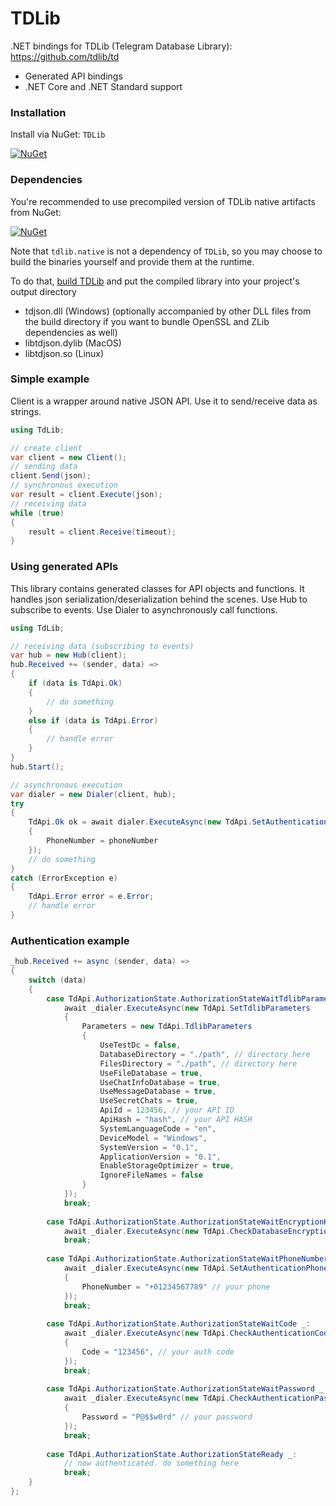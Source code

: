 # TDLib

.NET bindings for TDLib (Telegram Database Library): https://github.com/tdlib/td
* Generated API bindings
* .NET Core and .NET Standard support

### Installation

Install via NuGet: ```TDLib```

[![NuGet](https://img.shields.io/nuget/v/TDLib.svg)](https://www.nuget.org/packages/TDLib/)

### Dependencies

You're recommended to use precompiled version of TDLib native artifacts from NuGet:

[![NuGet](https://img.shields.io/nuget/v/tdlib.native.svg)](https://www.nuget.org/packages/tdlib.native/)

Note that `tdlib.native` is not a dependency of `TDLib`, so you may choose to build the binaries yourself and provide them at the runtime.

To do that, [build TDLib](https://core.telegram.org/tdlib/docs/index.html#building) and put the compiled library into your project's output directory
* tdjson.dll (Windows) (optionally accompanied by other DLL files from the build directory if you want to bundle OpenSSL and ZLib dependencies as well)
* libtdjson.dylib (MacOS)
* libtdjson.so (Linux)

### Simple example

Client is a wrapper around native JSON API. Use it to send/receive data as strings.

```csharp
using TdLib;

// create client
var client = new Client();
// sending data
client.Send(json);
// synchronous execution
var result = client.Execute(json);
// receiving data
while (true)
{
    result = client.Receive(timeout);
}
```

### Using generated APIs

This library contains generated classes for API objects and functions. It handles json serialization/deserialization behind the scenes. Use Hub to subscribe to events. Use Dialer to asynchronously call functions.

```csharp
using TdLib;

// receiving data (subscribing to events)
var hub = new Hub(client);
hub.Received += (sender, data) =>
{
    if (data is TdApi.Ok)
    {
        // do something
    }
    else if (data is TdApi.Error)
    {
        // handle error
    }
}
hub.Start();

// asynchronous execution
var dialer = new Dialer(client, hub);
try
{
    TdApi.Ok ok = await dialer.ExecuteAsync(new TdApi.SetAuthenticationPhoneNumber
    {
        PhoneNumber = phoneNumber
    });
    // do something
}
catch (ErrorException e)
{
    TdApi.Error error = e.Error;
    // handle error
}
```

### Authentication example

```csharp
_hub.Received += async (sender, data) =>
{
    switch (data)
    {
        case TdApi.AuthorizationState.AuthorizationStateWaitTdlibParameters _:
            await _dialer.ExecuteAsync(new TdApi.SetTdlibParameters
            {
                Parameters = new TdApi.TdlibParameters
                {
                    UseTestDc = false,
                    DatabaseDirectory = "./path", // directory here
                    FilesDirectory = "./path", // directory here
                    UseFileDatabase = true,
                    UseChatInfoDatabase = true,
                    UseMessageDatabase = true,
                    UseSecretChats = true,
                    ApiId = 123456, // your API ID
                    ApiHash = "hash", // your API HASH
                    SystemLanguageCode = "en",
                    DeviceModel = "Windows",
                    SystemVersion = "0.1",
                    ApplicationVersion = "0.1",
                    EnableStorageOptimizer = true,
                    IgnoreFileNames = false
                }
            });
            break;
            
        case TdApi.AuthorizationState.AuthorizationStateWaitEncryptionKey _:
            await _dialer.ExecuteAsync(new TdApi.CheckDatabaseEncryptionKey());
            break;
        
        case TdApi.AuthorizationState.AuthorizationStateWaitPhoneNumber _:
            await _dialer.ExecuteAsync(new TdApi.SetAuthenticationPhoneNumber
            {
                PhoneNumber = "+01234567789" // your phone
            });
            break;
        
        case TdApi.AuthorizationState.AuthorizationStateWaitCode _:
            await _dialer.ExecuteAsync(new TdApi.CheckAuthenticationCode
            {
                Code = "123456", // your auth code
            });
            break;
        
        case TdApi.AuthorizationState.AuthorizationStateWaitPassword _:
            await _dialer.ExecuteAsync(new TdApi.CheckAuthenticationPassword
            {
                Password = "P@$$w0rd" // your password
            });
            break;
        
        case TdApi.AuthorizationState.AuthorizationStateReady _:
            // now authenticated. do something here
            break;
    }
};
```
